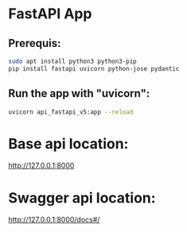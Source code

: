 # FastAPI App

## Prerequis:

```bash
sudo apt install python3 python3-pip
pip install fastapi uvicorn python-jose pydantic
```

## Run the app with "uvicorn":
```bash
uvicorn api_fastapi_v5:app --reload
```

# Base api location:
http://127.0.0.1:8000

# Swagger api location:
http://127.0.0.1:8000/docs#/
